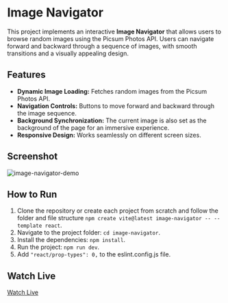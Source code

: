 # Image Navigator

This project implements an interactive **Image Navigator** that allows users to browse random images using the Picsum Photos API. Users can navigate forward and backward through a sequence of images, with smooth transitions and a visually appealing design.

## Features

- **Dynamic Image Loading:** Fetches random images from the Picsum Photos API.
- **Navigation Controls:** Buttons to move forward and backward through the image sequence.
- **Background Synchronization:** The current image is also set as the background of the page for an immersive experience.
- **Responsive Design:** Works seamlessly on different screen sizes.

## Screenshot

![image-navigator-demo](./image-navigator-demo.gif)

## How to Run

1. Clone the repository or create each project from scratch and follow the folder and file structure `npm create vite@latest image-navigator -- --template react`.
2. Navigate to the project folder: `cd image-navigator`.
3. Install the dependencies: `npm install`.
4. Run the project: `npm run dev`.
5. Add `"react/prop-types": 0,` to the eslint.config.js file.

## Watch Live

[Watch Live](https://image-navigator.vercel.app/)
